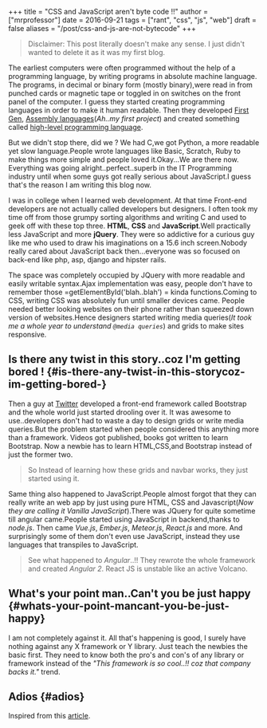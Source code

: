 +++
title = "CSS and JavaScript aren't byte code !!"
author = ["mrprofessor"]
date = 2016-09-21
tags = ["rant", "css", "js", "web"]
draft = false
aliases = "/post/css-and-js-are-not-bytecode"
+++

> Disclaimer: This post literally doesn't make any sense. I just didn't wanted
> to delete it as it was my first blog.

The earliest computers were often programmed without the help of a
programming language, by writing programs in absolute machine language.
The programs, in decimal or binary form (mostly binary),were read in
from punched cards or magnetic tape or toggled in on switches on the
front panel of the computer. I guess they started creating programming
languages in order to make it human readable. Then they developed
[First
Gen](https://en.wikipedia.org/wiki/First-generation%5Fprogramming%5Flanguage),
[Assembly
languages](https://en.wikipedia.org/wiki/First-generation%5Fprogramming%5Flanguage)(_Ah..my first project_) and created something called
[
high-level programming language](https://en.wikipedia.org/wiki/High-level%5Fprogramming%5Flanguage).

But we didn't stop there, did we ? We had C,we got Python, a more
readable yet slow language.People wrote languages like Basic, Scratch,
Ruby to make things more simple and people loved it.Okay...We are there
now. Everything was going alright..perfect..superb in the IT Programming
industry until when some guys got really serious about JavaScript.I
guess that's the reason I am writing this blog now.

I was in college when I learned web development. At that time Front-end
developers are not actually called developers but designers. I often
took my time off from those grumpy sorting algorithms and writing C and
used to geek off with these top three. **HTML**, **CSS** and
**JavaScript**.Well practically less JavaScript and more **jQuery**. They
were so addictive for a curious guy like me who used to draw his
imaginations on a 15.6 inch screen.Nobody really cared about JavaScript
back then...everyone was so focused on back-end like php, asp, django and
hipster rails.

The space was completely occupied by JQuery with more readable and
easily writable syntax.Ajax implementation was easy, people don't have
to remember those =getElementById('blah..blah') = kinda functions.Coming
to CSS, writing CSS was absolutely fun until smaller devices came.
People needed better looking websites on their phone rather than
squeezed down version of websites.Hence designers started writing media
queries(_It took me a whole year to understand `@media queries`_) and
grids to make sites responsive.


## Is there any twist in this story..coz I'm getting bored ! {#is-there-any-twist-in-this-storycoz-im-getting-bored-}

Then a guy at [Twitter](https://twitter.com) developed a front-end
framework called Bootstrap and the whole world just started drooling
over it. It was awesome to use..developers don't had to waste a day to
design grids or write media queries.But the problem started when people
considered this anything more than a framework. Videos got published,
books got written to learn Bootstrap. Now a newbie has to learn
HTML,CSS,and Bootstrap instead of just the former two.

> So Instead of learning how these grids and navbar works, they just
> started using it.

Same thing also happened to JavaScript.People almost forgot that they
can really write an web app by just using pure HTML, CSS and
Javascript(_Now they are calling it Vanilla JavaScript_).There was
JQuery for quite sometime till angular came.People started using
JavaScript in backend,thanks to _node.js_. Then came _Vue.js_,
_Ember.js_, _Meteor.js_, _React.js_ and more. And surprisingly some of
them don't even use JavaScript, instead they use languages that
transpiles to JavaScript.

<!-- It's completely understandable when a lazy programmer(_Well all are lazy_) creates one such language so that he and his company don't have to write lengthy JavaScript all the time, why others are jumping there ditching the core language?? In countries like India,China people are following the same pattern where connectivity is not at it's best yet. -->

> See what happened to _Angular_..!! They rewrote the whole framework
> and created _Angular 2_. React JS is unstable like an active Volcano.


## What's your point man..Can't you be just happy {#whats-your-point-mancant-you-be-just-happy}

I am not completely against it. All that's happening is good, I surely
have nothing against any X framework or Y library. Just teach the
newbies the basic first. They need to know both the pro's and con's of
any library or framework instead of the _"This framework is so cool..!!
coz that company backs it."_ trend.


## Adios {#adios}

Inspired from this
[article](https://hackernoon.com/how-it-feels-to-learn-javascript-in-2016-d3a717dd577f/).

